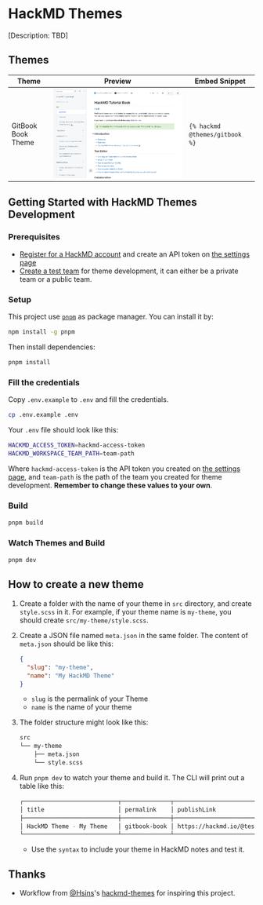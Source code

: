 # HackMD Themes

[Description: TBD]

## Themes

<!-- THEME_START -->

| Theme              | Preview                             | Embed Snippet                  |
| ------------------ | ----------------------------------- | ------------------------------ |
| GitBook Book Theme | ![gitbook](docs/images/gitbook.png) | `{% hackmd @themes/gitbook %}` |

<!-- THEME_END -->

## Getting Started with HackMD Themes Development

### Prerequisites

- [Register for a HackMD account](https://hackmd.io) and create an API token on [the settings page](https://hackmd.io/settings#api)
- [Create a test team](https://hackmd.io/c/tutorials/%2F%40docs%2Fwhat-is-team) for theme development, it can either be a private team or a public team.

### Setup

This project use [`pnpm`](https://pnpm.io/) as package manager. You can install it by:

```bash
npm install -g pnpm
```

Then install dependencies:

```bash
pnpm install
```

### Fill the credentials

Copy `.env.example` to `.env` and fill the credentials.

```bash
cp .env.example .env
```

Your `.env` file should look like this:

```bash
HACKMD_ACCESS_TOKEN=hackmd-access-token
HACKMD_WORKSPACE_TEAM_PATH=team-path
```

Where `hackmd-access-token` is the API token you created on [the settings page](https://hackmd.io/settings#api), and `team-path` is the path of the team you created for theme development. **Remember to change these values to your own**.

### Build

```bash
pnpm build
```

### Watch Themes and Build

```bash
pnpm dev
```

## How to create a new theme

1. Create a folder with the name of your theme in `src` directory, and create `style.scss` in it. For example, if your theme name is `my-theme`, you should create `src/my-theme/style.scss`.
2. Create a JSON file named `meta.json` in the same folder. The content of `meta.json` should be like this:

   ```json
   {
     "slug": "my-theme",
     "name": "My HackMD Theme"
   }
   ```

   - `slug` is the permalink of your Theme
   - `name` is the name of your theme

3. The folder structure might look like this:

   ```bash
   src
   └── my-theme
       ├── meta.json
       └── style.scss
   ```

4. Run `pnpm dev` to watch your theme and build it. The CLI will print out a table like this:

   ```bash
   ┌───────────────────────────┬──────────────┬───────────────────────────────────────────────┬───────────────────────────────────────┐
   │ title                     │ permalink    │ publishLink                                   │ syntax                                │
   ├───────────────────────────┼──────────────┼───────────────────────────────────────────────┼───────────────────────────────────────┤
   │ HackMD Theme - My Theme   │ gitbook-book │ https://hackmd.io/@test-team-dev/my-theme     │ {% hackmd @test-team-dev/my-theme %}  │
   └───────────────────────────┴──────────────┴───────────────────────────────────────────────┴───────────────────────────────────────┘
   ```

   - Use the `syntax` to include your theme in HackMD notes and test it.

## Thanks

- Workflow from [@Hsins](https://github.com/@Hsins)'s [hackmd-themes](https://github.com/Hsins/hackmd-themes) for inspiring this project.
